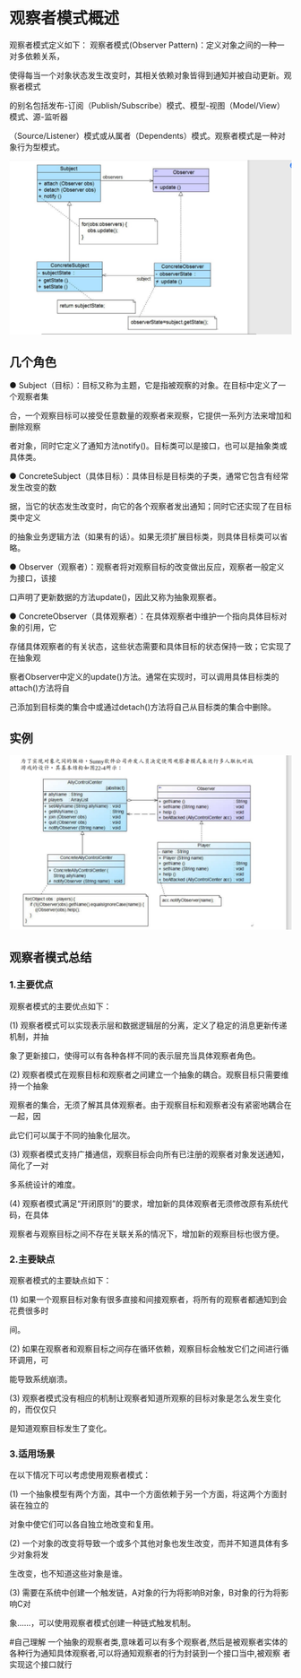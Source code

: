 # 观察者模式概述

观察者模式定义如下： 观察者模式(Observer Pattern)：定义对象之间的一种一对多依赖关系， 

使得每当一个对象状态发生改变时，其相关依赖对象皆得到通知并被自动更新。观察者模式 

的别名包括发布-订阅（Publish/Subscribe）模式、模型-视图（Model/View）模式、源-监听器 

（Source/Listener）模式或从属者（Dependents）模式。观察者模式是一种对象行为型模式。



![image-20200325155843047](Observer.assets/image-20200325155843047.png)



## 几个角色

● Subject（目标）：目标又称为主题，它是指被观察的对象。在目标中定义了一个观察者集 

合，一个观察目标可以接受任意数量的观察者来观察，它提供一系列方法来增加和删除观察 

者对象，同时它定义了通知方法notify()。目标类可以是接口，也可以是抽象类或具体类。 

● ConcreteSubject（具体目标）：具体目标是目标类的子类，通常它包含有经常发生改变的数 

据，当它的状态发生改变时，向它的各个观察者发出通知；同时它还实现了在目标类中定义 

的抽象业务逻辑方法（如果有的话）。如果无须扩展目标类，则具体目标类可以省略。 

● Observer（观察者）：观察者将对观察目标的改变做出反应，观察者一般定义为接口，该接 

口声明了更新数据的方法update()，因此又称为抽象观察者。 

● ConcreteObserver（具体观察者）：在具体观察者中维护一个指向具体目标对象的引用，它 

存储具体观察者的有关状态，这些状态需要和具体目标的状态保持一致；它实现了在抽象观 

察者Observer中定义的update()方法。通常在实现时，可以调用具体目标类的attach()方法将自 

己添加到目标类的集合中或通过detach()方法将自己从目标类的集合中删除。 



## 实例

![image-20200326163352488](Observer.assets/image-20200326163352488.png)

## 观察者模式总结 

### 1.主要优点 

观察者模式的主要优点如下： 

(1) 观察者模式可以实现表示层和数据逻辑层的分离，定义了稳定的消息更新传递机制，并抽 

象了更新接口，使得可以有各种各样不同的表示层充当具体观察者角色。 

(2) 观察者模式在观察目标和观察者之间建立一个抽象的耦合。观察目标只需要维持一个抽象 

观察者的集合，无须了解其具体观察者。由于观察目标和观察者没有紧密地耦合在一起，因 

此它们可以属于不同的抽象化层次。 

(3) 观察者模式支持广播通信，观察目标会向所有已注册的观察者对象发送通知，简化了一对 

多系统设计的难度。 

(4) 观察者模式满足“开闭原则”的要求，增加新的具体观察者无须修改原有系统代码，在具体 

观察者与观察目标之间不存在关联关系的情况下，增加新的观察目标也很方便。 

### 2.主要缺点 

观察者模式的主要缺点如下： 

(1) 如果一个观察目标对象有很多直接和间接观察者，将所有的观察者都通知到会花费很多时 

间。

(2) 如果在观察者和观察目标之间存在循环依赖，观察目标会触发它们之间进行循环调用，可 

能导致系统崩溃。 

(3) 观察者模式没有相应的机制让观察者知道所观察的目标对象是怎么发生变化的，而仅仅只 

是知道观察目标发生了变化。 

### 3.适用场景 

在以下情况下可以考虑使用观察者模式： 

(1) 一个抽象模型有两个方面，其中一个方面依赖于另一个方面，将这两个方面封装在独立的 

对象中使它们可以各自独立地改变和复用。 

(2) 一个对象的改变将导致一个或多个其他对象也发生改变，而并不知道具体有多少对象将发 

生改变，也不知道这些对象是谁。 

(3) 需要在系统中创建一个触发链，A对象的行为将影响B对象，B对象的行为将影响C对 

象……，可以使用观察者模式创建一种链式触发机制。 


 #自己理解
 一个抽象的观察者类,意味着可以有多个观察者,然后是被观察者实体的各种行为通知具体观察者,可以将通知观察者的行为封装到一个接口当中,被观察
 者实现这个接口就行